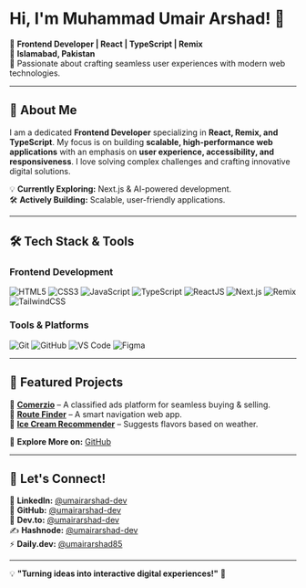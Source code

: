 # Hi, I'm Muhammad Umair Arshad! 👋

🚀 **Frontend Developer | React | TypeScript | Remix**  
📍 **Islamabad, Pakistan**  
🎯 Passionate about crafting seamless user experiences with modern web technologies.

---

## 🚀 About Me

I am a dedicated **Frontend Developer** specializing in **React, Remix, and TypeScript**. My focus is on building **scalable, high-performance web applications** with an emphasis on **user experience, accessibility, and responsiveness**. I love solving complex challenges and crafting innovative digital solutions.  

💡 **Currently Exploring:** Next.js & AI-powered development.  
🛠️ **Actively Building:** Scalable, user-friendly applications.  

---

## 🛠 Tech Stack & Tools

### **Frontend Development**
![HTML5](https://img.shields.io/badge/-HTML5-E34F26?style=for-the-badge&logo=html5&logoColor=white)
![CSS3](https://img.shields.io/badge/-CSS3-1572B6?style=for-the-badge&logo=css3)
![JavaScript](https://img.shields.io/badge/-JavaScript-F7DF1E?style=for-the-badge&logo=javascript&logoColor=black)
![TypeScript](https://img.shields.io/badge/-TypeScript-007ACC?style=for-the-badge&logo=typescript)
![ReactJS](https://img.shields.io/badge/-ReactJS-61DAFB?style=for-the-badge&logo=react)
![Next.js](https://img.shields.io/badge/-Next.js-000000?style=for-the-badge&logo=nextdotjs)
![Remix](https://img.shields.io/badge/-Remix-000000?style=for-the-badge&logo=remix)
![TailwindCSS](https://img.shields.io/badge/-TailwindCSS-38B2AC?style=for-the-badge&logo=tailwind-css)

### **Tools & Platforms**
![Git](https://img.shields.io/badge/-Git-F05032?style=for-the-badge&logo=git&logoColor=white)
![GitHub](https://img.shields.io/badge/-GitHub-181717?style=for-the-badge&logo=github)
![VS Code](https://img.shields.io/badge/-VS%20Code-007ACC?style=for-the-badge&logo=visual-studio-code)
![Figma](https://img.shields.io/badge/-Figma-F24E1E?style=for-the-badge&logo=figma&logoColor=white)

---

## 🌟 Featured Projects

🔹 **[Comerzio](#)** – A classified ads platform for seamless buying & selling.  
🔹 **[Route Finder](#)** – A smart navigation web app.  
🔹 **[Ice Cream Recommender](#)** – Suggests flavors based on weather.  

📂 **Explore More on:** [GitHub](https://github.com/umairarshad-dev)  

---

## 📢 Let's Connect!

🔗 **LinkedIn:** [@umairarshad-dev](https://linkedin.com/in/umairarshad-dev)  
🐙 **GitHub:** [@umairarshad-dev](https://github.com/umairarshad-dev)  
📖 **Dev.to:** [@umairarshad-dev](https://dev.to/umairarshad-dev)  
✍ **Hashnode:** [@umairarshad-dev](https://hashnode.com/@umairarshad-dev)  
⚡ **Daily.dev:** [@umairarshad85](https://app.daily.dev/umairarshad85)  

---

💡 **"Turning ideas into interactive digital experiences!"** 🚀
